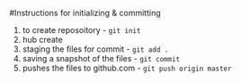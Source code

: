 #Instructions for initializing & committing

1. to create reposoitory - `git init`
2. hub create 
3. staging the files for commit - `git add .` 
4. saving a snapshot of the files - `git commit `
5. pushes the files to github.com  - `git push origin master `

